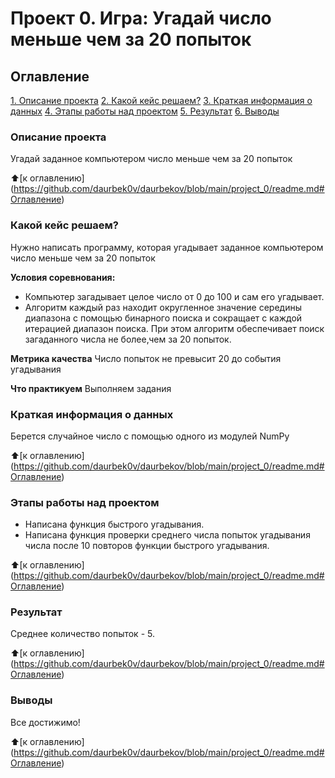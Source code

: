 # Проект 0. Игра: Угадай число меньше чем за 20 попыток

## Оглавление
[1. Описание проекта](https://github.com/daurbek0v/daurbekov/blob/main/project_0/readme.md#Описание-проекта)
[2. Какой кейс решаем?](https://github.com/daurbek0v/daurbekov/blob/main/project_0/readme.md#Какой-кейс-решаем?)
[3. Краткая информация о данных](https://github.com/daurbek0v/daurbekov/blob/main/project_0/readme.md#Краткая-информация-о-данных)
[4. Этапы работы над проектом](https://github.com/daurbek0v/daurbekov/blob/main/project_0/readme.md#Этапы-работы-над-проектом)
[5. Результат](https://github.com/daurbek0v/daurbekov/blob/main/project_0/readme.md#Результат)
[6. Выводы](https://github.com/daurbek0v/daurbekov/blob/main/project_0/readme.md#Выводы)

### Описание проекта
Угадай заданное компьютером число меньше чем за 20 попыток

:arrow_up:[к оглавлению] (https://github.com/daurbek0v/daurbekov/blob/main/project_0/readme.md#Оглавление)

### Какой кейс решаем?
Нужно написать программу, которая угадывает заданное компьютером число меньше чем за 20 попыток

**Условия соревнования:**
- Компьютер загадывает целое число от 0 до 100 и сам его угадывает. 
- Алгоритм каждый раз находит округленное значение середины диапазона с помощью бинарного поиска и сокращает с каждой итерацией диапазон поиска. При этом алгоритм обеспечивает поиск загаданного числа не более,чем за 20 попыток.

**Метрика качества**
Число попыток не превысит 20 до события угадывания

**Что практикуем**
Выполняем задания

### Краткая информация о данных
Берется случайное число с помощью одного из модулей NumPy

:arrow_up:[к оглавлению] (https://github.com/daurbek0v/daurbekov/blob/main/project_0/readme.md#Оглавление)

### Этапы работы над проектом
- Написана функция быстрого угадывания. 
- Написана функция проверки среднего числа попыток угадывания числа после 10 повторов функции быстрого угадывания.

:arrow_up:[к оглавлению] (https://github.com/daurbek0v/daurbekov/blob/main/project_0/readme.md#Оглавление)

### Результат
Среднее количество попыток - 5.

:arrow_up:[к оглавлению] (https://github.com/daurbek0v/daurbekov/blob/main/project_0/readme.md#Оглавление)

### Выводы
Все достижимо!

:arrow_up:[к оглавлению] (https://github.com/daurbek0v/daurbekov/blob/main/project_0/readme.md#Оглавление)
